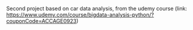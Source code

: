 Second project based on car data analysis, from the udemy course (link: https://www.udemy.com/course/bigdata-analysis-python/?couponCode=ACCAGE0923)
